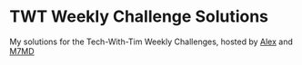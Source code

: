 # TWT Weekly Challenge Solutions

My solutions for the Tech-With-Tim Weekly Challenges, hosted by [Alex](https://github.com/banana-galaxy) and [M7MD](https://github.com/mohamed040406)